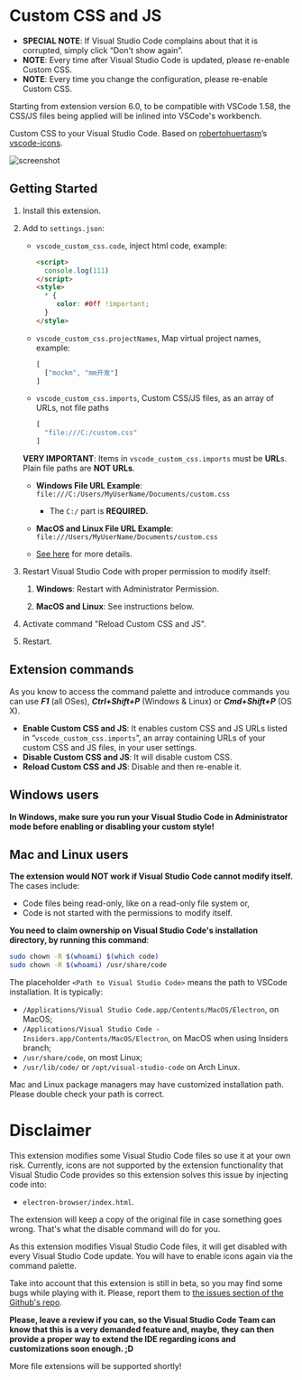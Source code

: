 # Custom CSS and JS

- **SPECIAL NOTE**: If Visual Studio Code complains about that it is corrupted, simply click “Don't show again”.
- **NOTE**: Every time after Visual Studio Code is updated, please re-enable Custom CSS.
- **NOTE**: Every time you change the configuration, please re-enable Custom CSS.

Starting from extension version 6.0, to be compatible with VSCode 1.58, the CSS/JS files being applied will be inlined into VSCode's workbench.

Custom CSS to your Visual Studio Code. Based on [robertohuertasm](https://github.com/robertohuertasm)’s [vscode-icons](https://github.com/robertohuertasm/vscode-icons).

![screenshot](https://user-images.githubusercontent.com/28223260/168204402-21bdf217-135b-4e0f-9c39-36b500724123.png)

## Getting Started

1. Install this extension.

2. Add to `settings.json`:
   - `vscode_custom_css.code`, inject html code, example:
      ``` html
      <script>
        console.log(111)
      </script>
      <style>
        * {
           color: #0ff !important;
        }
      </style>
      ```
   - `vscode_custom_css.projectNames`, Map virtual project names, example:
      ``` js
      [
        ["mockm", "mm开发"]
      ]
      ```
   - `vscode_custom_css.imports`, Custom CSS/JS files, as an array of URLs, not file paths
      ``` js
      [
        "file:///C:/custom.css"
      ]
      ```
   **VERY IMPORTANT**: Items in `vscode_custom_css.imports` must be **URL**s. Plain file paths are **NOT URLs**.

   - **Windows File URL Example**: `file:///C:/Users/MyUserName/Documents/custom.css`
     - The `C:/` part is **REQUIRED.**

   - **MacOS and Linux File URL Example**: `file:///Users/MyUserName/Documents/custom.css`
   - [See here](https://en.wikipedia.org/wiki/File_URI_scheme) for more details.

3. Restart Visual Studio Code with proper permission to modify itself:

   1. **Windows**: Restart with Administrator Permission.

   2. **MacOS and Linux**: See instructions below.

4. Activate command "Reload Custom CSS and JS".

5. Restart.


## Extension commands

As you know to access the command palette and introduce commands you can use ***F1*** (all OSes), ***Ctrl+Shift+P*** (Windows & Linux) or ***Cmd+Shift+P*** (OS X).

- **Enable Custom CSS and JS**: It enables custom CSS and JS URLs listed in “`vscode_custom_css.imports`”, an array containing URLs of your custom CSS and JS files, in your user settings.
- **Disable Custom CSS and JS**: It will disable custom CSS.
- **Reload Custom CSS and JS**: Disable and then re-enable it.

## Windows users

**In Windows, make sure you run your Visual Studio Code in Administrator mode before enabling or disabling your custom style!**

## Mac and Linux users
**The extension would NOT work if Visual Studio Code cannot modify itself.** The cases include:

- Code files being read-only, like on a read-only file system or,
- Code is not started with the permissions to modify itself.

**You need to claim ownership on Visual Studio Code's installation directory, by running this command**:

```sh
sudo chown -R $(whoami) $(which code)
sudo chown -R $(whoami) /usr/share/code
```

The placeholder `<Path to Visual Studio Code>` means the path to VSCode installation. It is typically:

- `/Applications/Visual Studio Code.app/Contents/MacOS/Electron`, on MacOS;
- `/Applications/Visual Studio Code - Insiders.app/Contents/MacOS/Electron`, on MacOS when using Insiders branch;
- `/usr/share/code`, on most Linux;
- `/usr/lib/code/` or `/opt/visual-studio-code` on Arch Linux.

Mac and Linux package managers may have customized installation path. Please double check your path is correct.

# Disclaimer

This extension modifies some Visual Studio Code files so use it at your own risk.
Currently, icons are not supported by the extension functionality that Visual Studio Code provides so this extension solves this issue by injecting code into:

- `electron-browser/index.html`.

The extension will keep a copy of the original file in case something goes wrong. That's what the disable command will do for you.

As this extension modifies Visual Studio Code files, it will get disabled with every Visual Studio Code update. You will have to enable icons again via the command palette.

Take into account that this extension is still in beta, so you may find some bugs while playing with it. Please, report them to [the issues section of the Github's repo](https://github.com/be5invis/vscode-custom-css/issues).

**Please, leave a review if you can, so the Visual Studio Code Team can know that this is a very demanded feature and, maybe, they can then provide a proper way to extend the IDE regarding icons and customizations soon enough. ;D**

More file extensions will be supported shortly!
